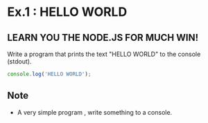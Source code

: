 # Ex.1 : HELLO WORLD
LEARN YOU THE NODE.JS FOR MUCH WIN!
---
Write a program that prints the text "HELLO WORLD" to the console (stdout).

```js
console.log('HELLO WORLD');
```

## Note

- A very simple program , write something to a console.


